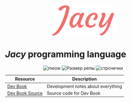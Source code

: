 <div align="center">
    <img src="img/JacyLarge.png" height="100">
</div>

# *Jacy* programming language

<p align="center">
    <a><img alt="meow" src="https://img.shields.io/github/search/jacylang/Jacy/meow?color=%23f36d6c&style=for-the-badge"></a>
    <a><img alt="Размер репы" src="https://img.shields.io/github/repo-size/jacylang/Jacy?color=%23f36d6c&style=for-the-badge"></a>
    <a><img alt="строчечки" src="https://img.shields.io/tokei/lines/github/jacylang/jacy?color=f36d6c&style=for-the-badge"></a>
</p>

| Resource | Description |
| --- | --- |
| [Dev Book](https://jacylang.github.io/Jacy-Dev-Book/) | Development notes about everything |
| [Dev Book Source](https://github.com/jacylang/Jacy-Dev-Book) | Source code for Dev Book |
